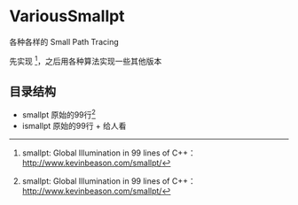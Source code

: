 # VariousSmallpt

各种各样的 Small Path Tracing

先实现 [^1]，之后用各种算法实现一些其他版本



## 目录结构

- smallpt 原始的99行[^1]
- ismallpt 原始的99行 + 给人看



[^1]: smallpt: Global Illumination in 99 lines of C++：http://www.kevinbeason.com/smallpt/ 
[^2]: 《Physically Based Rendering: From Theory to Implemention 3rd》：https://pbrt.org/

